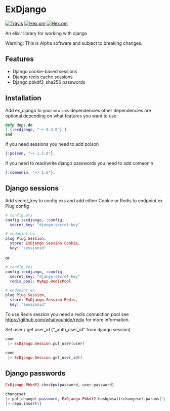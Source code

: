 # ExDjango

[![Travis](https://img.shields.io/travis/nicksanders/exdjango.svg?style=flat-square)](https://travis-ci.org/nicksanders/exdjango)
[![Hex.pm](https://img.shields.io/hexpm/v/exdjango.svg?style=flat-square)](https://hex.pm/packages/exdjango)
[![Hex.pm](https://img.shields.io/hexpm/dt/exdjango.svg?style=flat-square)](https://hex.pm/packages/exdjango)

An elixir library for working with django

Warning: This is Alpha software and subject to breaking changes.

## Features

* Django cookie-based sessions
* Django redis cache sessions
* Django pbkdf2_sha256 passwords

## Installation

Add ex_django to your `mix.exs` dependencies other dependencies are optional depending on what features you want to use.

```elixir
defp deps do
[ {:exdjango, "~> 0.3.0"} ]
end
```

If you need sessions you need to add poison

```elixir
{:poison, "~> 1.5.0"},
```

If you need to read/write django passwords you need to add comeonin

```elixir
{:comeonin, "~> 1.6"},
```

## Django sessions
Add secret_key to config.exs and add either Cookie or Redis to endpoint.ex Plug config

```elixir
# config.exs  
config :exdjango, :config,
  secret_key: "django-secret-key"

# endpoint.ex  
plug Plug.Session,
  store: ExDjango.Session.Cookie,
  key: "sessionid"
```

or

```elixir
# config.exs  
config :exdjango, :config,
  secret_key: "django-secret-key"
  redis_pool: MyApp.RedixPool

# endpoint.ex  
plug Plug.Session,
  store: ExDjango.Session.Redis,
  key: "sessionid"
```

To use Redis session you need a redis connection pool see https://github.com/whatyouhide/redix for more information.

Set user / get user_id ("_auth_user_id" from django session)

```elixir
conn
 |> ExDjango.Session.put_user(user)

conn
 |> ExDjango.Session.get_user_id()
```


## Django passwords

```elixir
ExDjango.Pbkdf2.checkpw(password, user.password)

changeset
|> put_change(:password, ExDjango.Pbkdf2.hashpwsalt(changeset.params["plaintext_password"]))
|> repo.insert()
```
